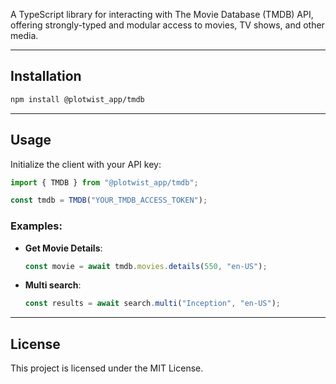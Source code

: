 A TypeScript library for interacting with The Movie Database (TMDB) API, offering strongly-typed and modular access to movies, TV shows, and other media.

---

## **Installation**

```bash
npm install @plotwist_app/tmdb
```

---

## **Usage**

Initialize the client with your API key:

```typescript
import { TMDB } from "@plotwist_app/tmdb";

const tmdb = TMDB("YOUR_TMDB_ACCESS_TOKEN");
```

### Examples:

- **Get Movie Details**:

  ```typescript
  const movie = await tmdb.movies.details(550, "en-US");
  ```

- **Multi search**:
  ```typescript
  const results = await search.multi("Inception", "en-US");
  ```

---

## **License**

This project is licensed under the MIT License.
